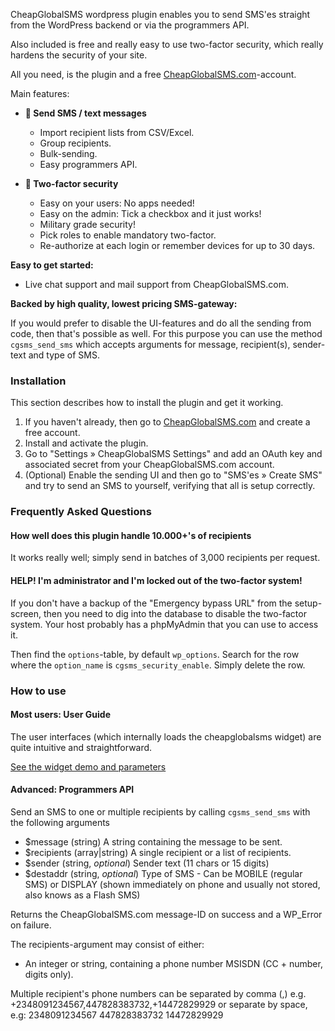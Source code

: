 CheapGlobalSMS wordpress plugin enables you to send SMS'es straight from the WordPress backend or via the programmers API.

Also included is free and really easy to use two-factor security, which really hardens the security of your site.

All you need, is the plugin and a free [CheapGlobalSMS.com](https://cheapglobalsms.com)-account.

Main features:

* **📱 Send SMS / text messages**
  * Import recipient lists from CSV/Excel.
  * Group recipients.
  * Bulk-sending.
  * Easy programmers API.

* **🔐 Two-factor security**
  * Easy on your users: No apps needed!
  * Easy on the admin: Tick a checkbox and it just works!
  * Military grade security!
  * Pick roles to enable mandatory two-factor.
  * Re-authorize at each login or remember devices for up to 30 days.


**Easy to get started:**

- Live chat support and mail support from CheapGlobalSMS.com.

**Backed by high quality, lowest pricing SMS-gateway:**

If you would prefer to disable the UI-features and do all the sending from code, then that's possible as well. For this purpose you can use the method `cgsms_send_sms` which accepts arguments for message, recipient(s), sender-text and type of SMS.


### Installation ###

This section describes how to install the plugin and get it working.

1. If you haven't already, then go to [CheapGlobalSMS.com](https://cheapglobalsms.com) and create a free account.
1. Install and activate the plugin.
1. Go to "Settings » CheapGlobalSMS Settings" and add an OAuth key and associated secret from your CheapGlobalSMS.com account.
1. (Optional) Enable the sending UI and then go to "SMS'es » Create SMS" and try to send an SMS to yourself, verifying that all is setup correctly.


### Frequently Asked Questions ###

#### How well does this plugin handle 10.000+'s of recipients ####

It works really well; simply send in batches of 3,000 recipients per request. 

#### HELP! I'm administrator and I'm locked out of the two-factor system! ####

If you don't have a backup of the "Emergency bypass URL" from the setup-screen, then you need to dig into the database to disable the two-factor system. Your host probably has a phpMyAdmin that you can use to access it.

Then find the `options`-table, by default `wp_options`. Search for the row where the `option_name` is `cgsms_security_enable`. Simply delete the row.


### How to use ###

#### Most users: User Guide ####

The user interfaces (which internally loads the cheapglobalsms widget) are quite intuitive and straightforward.

[See the widget demo and parameters](https://cheapglobalsms.com/widget)


#### Advanced: Programmers API ####

Send an SMS to one or multiple recipients by calling `cgsms_send_sms` with the following arguments

- $message (string) A string containing the message to be sent.
- $recipients (array|string) A single recipient or a list of recipients.
- $sender (string, *optional*) Sender text (11 chars or 15 digits)
- $destaddr (string, *optional*) Type of SMS - Can be MOBILE (regular SMS) or DISPLAY (shown immediately on phone and usually not stored, also knows as a Flash SMS)

Returns the CheapGlobalSMS.com message-ID on success and a WP_Error on failure.

The recipients-argument may consist of either:

- An integer or string, containing a phone number MSISDN (CC + number, digits only).

Multiple recipient's phone numbers can be separated by comma (,) e.g.
+2348091234567,447828383732,+14472829929
or separate by space, e.g:
2348091234567 447828383732 14472829929
